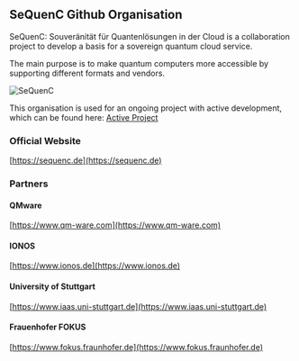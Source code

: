 ## SeQuenC Github Organisation

SeQuenC: Souveränität für Quantenlösungen in der Cloud is a collaboration project to develop a basis for a sovereign quantum cloud service.

The main purpose is to make quantum computers more accessible by supporting different formats and vendors. 

![SeQuenC](https://github.com/SeQuenC-Consortium/.github/assets/56876774/8b007931-fef5-44e1-8b27-dcadd4bc1db5)


This organisation is used for an ongoing project with active development, which can be found here:
[Active Project](https://github.com/orgs/SeQuenC-Consortium/projects/5)

### Official Website

[https://sequenc.de](https://sequenc.de)

### Partners

#### QMware

[https://www.qm-ware.com](https://www.qm-ware.com)

#### IONOS

[https://www.ionos.de](https://www.ionos.de)

#### University of Stuttgart

[https://www.iaas.uni-stuttgart.de](https://www.iaas.uni-stuttgart.de)


#### Frauenhofer FOKUS

[https://www.fokus.fraunhofer.de](https://www.fokus.fraunhofer.de)
